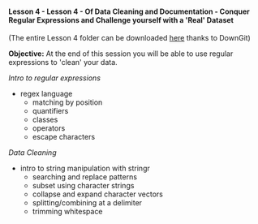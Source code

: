 #### Lesson 4 - Lesson 4 - Of Data Cleaning and Documentation - Conquer Regular Expressions and Challenge yourself with a 'Real' Dataset

(The entire Lesson 4 folder can be downloaded [here](https://minhaskamal.github.io/DownGit/#/home?url=https://github.com/eacton/CAGEF/tree/master/Lesson_4) thanks to DownGit)

**Objective:** At the end of this session you will be able to use regular expressions to 'clean' your data.

*Intro to regular expressions*

-   regex language
    -   matching by position
    -   quantifiers
    -   classes
    -   operators
    -   escape characters

*Data Cleaning*

-   intro to string manipulation with stringr
    -   searching and replace patterns
    -   subset using character strings
    -   collapse and expand character vectors
    -   splitting/combining at a delimiter
    -   trimming whitespace
